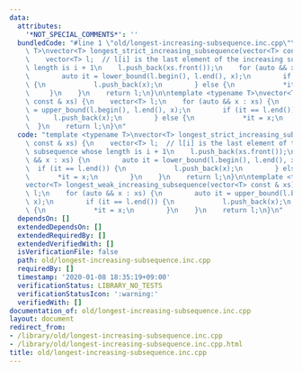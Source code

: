 ```yaml
---
data:
  attributes:
    '*NOT_SPECIAL_COMMENTS*': ''
  bundledCode: "#line 1 \"old/longest-increasing-subsequence.inc.cpp\"\ntemplate <typename\
    \ T>\nvector<T> longest_strict_increasing_subsequence(vector<T> const & xs) {\n\
    \    vector<T> l;  // l[i] is the last element of the increasing subsequence whose\
    \ length is i + 1\n    l.push_back(xs.front());\n    for (auto && x : xs) {\n\
    \        auto it = lower_bound(l.begin(), l.end(), x);\n        if (it == l.end())\
    \ {\n            l.push_back(x);\n        } else {\n            *it = x;\n   \
    \     }\n    }\n    return l;\n}\n\ntemplate <typename T>\nvector<T> longest_weak_increasing_subsequence(vector<T>\
    \ const & xs) {\n    vector<T> l;\n    for (auto && x : xs) {\n        auto it\
    \ = upper_bound(l.begin(), l.end(), x);\n        if (it == l.end()) {\n      \
    \      l.push_back(x);\n        } else {\n            *it = x;\n        }\n  \
    \  }\n    return l;\n}\n"
  code: "template <typename T>\nvector<T> longest_strict_increasing_subsequence(vector<T>\
    \ const & xs) {\n    vector<T> l;  // l[i] is the last element of the increasing\
    \ subsequence whose length is i + 1\n    l.push_back(xs.front());\n    for (auto\
    \ && x : xs) {\n        auto it = lower_bound(l.begin(), l.end(), x);\n      \
    \  if (it == l.end()) {\n            l.push_back(x);\n        } else {\n     \
    \       *it = x;\n        }\n    }\n    return l;\n}\n\ntemplate <typename T>\n\
    vector<T> longest_weak_increasing_subsequence(vector<T> const & xs) {\n    vector<T>\
    \ l;\n    for (auto && x : xs) {\n        auto it = upper_bound(l.begin(), l.end(),\
    \ x);\n        if (it == l.end()) {\n            l.push_back(x);\n        } else\
    \ {\n            *it = x;\n        }\n    }\n    return l;\n}\n"
  dependsOn: []
  extendedDependsOn: []
  extendedRequiredBy: []
  extendedVerifiedWith: []
  isVerificationFile: false
  path: old/longest-increasing-subsequence.inc.cpp
  requiredBy: []
  timestamp: '2020-01-08 18:35:19+09:00'
  verificationStatus: LIBRARY_NO_TESTS
  verificationStatusIcon: ':warning:'
  verifiedWith: []
documentation_of: old/longest-increasing-subsequence.inc.cpp
layout: document
redirect_from:
- /library/old/longest-increasing-subsequence.inc.cpp
- /library/old/longest-increasing-subsequence.inc.cpp.html
title: old/longest-increasing-subsequence.inc.cpp
---
```

